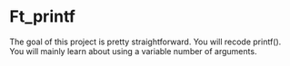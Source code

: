 # Ft_printf
The goal of this project is pretty straightforward. You will recode printf(). You will mainly learn about using a variable number of arguments. 
